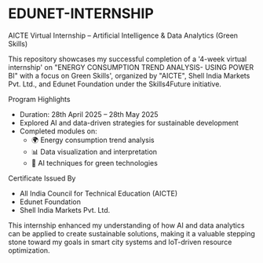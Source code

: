 # EDUNET-INTERNSHIP
AICTE Virtual Internship – Artificial Intelligence & Data Analytics (Green Skills)

This repository showcases my successful completion of a '4-week virtual internship' on "ENERGY CONSUMPTION TREND ANALYSIS- USING POWER BI" with a focus on Green Skills', organized by "AICTE", Shell India Markets Pvt. Ltd., and Edunet Foundation under the Skills4Future initiative.

Program Highlights
- Duration: 28th April 2025 – 28th May 2025
- Explored AI and data-driven strategies for sustainable development
- Completed modules on:
  - 🌍 Energy consumption trend analysis
  - 📊 Data visualization and interpretation
  - 🤖 AI techniques for green technologies

 Certificate Issued By
- All India Council for Technical Education (AICTE)
- Edunet Foundation
- Shell India Markets Pvt. Ltd.


This internship enhanced my understanding of how AI and data analytics can be applied to create sustainable solutions, making it a valuable stepping stone toward my goals in smart city systems and IoT-driven resource optimization.

